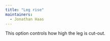 ```yaml
---
title: "Leg rise"
maintainers:
  - Jonathan Haas
---
```


This option controls how high the leg is cut-out.

